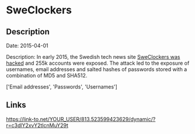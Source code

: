 # SweClockers

## Description

Date: 2015-04-01

Description:
In early 2015, the Swedish tech news site <a href="http://www.sweclockers.com/nyhet/20800-sweclockers-drabbas-av-dataintrang" target="_blank" rel="noopener">SweClockers was hacked</a> and 255k accounts were exposed. The attack led to the exposure of usernames, email addresses and salted hashes of passwords stored with a combination of MD5 and SHA512.


['Email addresses', 'Passwords', 'Usernames']

## Links

https://link-to.net/YOUR_USER/813.523599423629/dynamic/?r=c3dlY2xvY2tlcnMuY29t